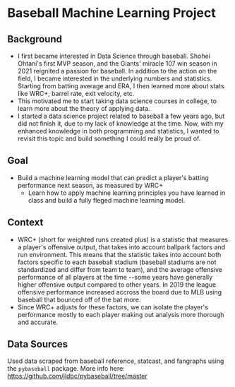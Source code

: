 # Baseball Machine Learning Project

## Background
- I first became interested in Data Science through baseball. Shohei Ohtani's first MVP season, and the Giants' miracle 107 win season in 2021 reignited a passion for baseball. In addition to the action on the field, I became interested in the underlying numbers and statistics. Starting from batting average and ERA, I then learned more about stats like WRC+, barrel rate, exit velocity, etc. 
- This motivated me to start taking data science courses in college, to learn more about the theory of applying data. 
- I started a data science project related to baseball a few years ago, but did not finish it, due to my lack of knowledge at the time. Now, with my enhanced knowledge in both programming and statistics, I wanted to revisit this topic and build something I could really be proud of.

## Goal
- Build a machine learning model that can predict a player's batting performance next season, as measured by WRC+
    - Learn how to apply machine learning principles you have learned in class and build a fully fleged machine learning model.

## Context
- WRC+ (short for weighted runs created plus) is a statistic that measures a player's offensive output, that takes into account ballpark factors and run environment. This means that the statistic takes into account both factors specific to each baseball stadium (baseball stadiums are not standardized and differ from team to team), and the average offensive performance of all players at the time --some years have generally higher offensive output compared to other years. In 2019 the league offensive performance increased accross the board due to MLB using baseball that bounced off of the bat more.
- Since WRC+ adjusts for these factors, we can isolate the player's performance mostly to each player making out analysis more thorough and accurate.

## Data Sources
Used data scraped from baseball reference, statcast, and fangraphs using the `pybaseball` package.
More info here: https://github.com/jldbc/pybaseball/tree/master
